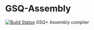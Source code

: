 # GSQ-Assembly
[![Build Status](https://travis-ci.org/kspalaiologos/GSQ-Assembly.svg?branch=master)](https://travis-ci.org/kspalaiologos/GSQ-Assembly)
GSQ+ Assembly compiler

